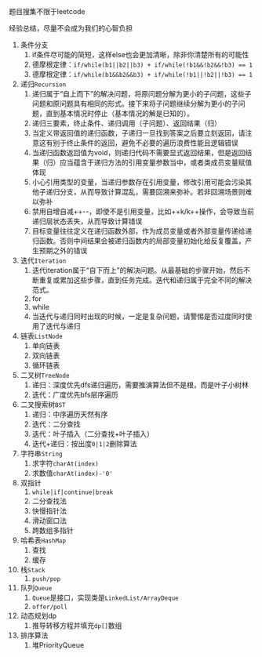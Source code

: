 题目搜集不限于leetcode

经验总结，尽量不会成为我们的心智负担

1. 条件分支
   1. if条件尽可能的简短，这样else也会更加清晰，除非你清楚所有的可能性
   2. 德摩根定律：`if/while(b1||b2||b3) + if/while(!b1&&!b2&&!b3) == 1`
   3. 德摩根定律：`if/while(b1&&b2&&b3) + if/while(!b1||!b2||!b3) == 1`
2. 递归`Recursion`
   1. 递归属于“自上而下”的解决问题，将原问题分解为更小的子问题，这些子问题和原问题具有相同的形式。接下来将子问题继续分解为更小的子问题，直到基本情况时停止（基本情况的解是已知的）。
   2. 递归三要素，终止条件、递归调用（子问题）、返回结果（归）
   3. 当定义带返回值的递归函数，子递归一旦找到答案之后要立刻返回，请注意这有别于终止条件的返回，避免不必要的遍历浪费性能且逻辑错误
   4. 当递归函数返回值为void，则递归代码不需要显式返回结果，但是返回结果（归）应当蕴含于递归方法的引用变量参数当中，或者类成员变量赋值体现
   5. 小心引用类型的变量，当递归参数存在引用变量，修改引用可能会污染其他子递归分支，从而导致计算混乱，需要回溯来弥补。若非回溯场景则难以弥补
   6. 禁用自增自减++--，即使不是引用变量，比如++k/k++操作，会导致当前递归层状态丢失，从而导致计算错误
   7. 目标变量往往定义在递归函数外部，作为成员变量或者外部变量传递给递归函数。否则中间结果会被递归函数内的局部变量初始化给反复覆盖，产生预期之外的错误
3. 迭代`Iteration`
   1. 迭代iteration属于“自下而上”的解决问题。从最基础的步骤开始，然后不断重复或累加这些步骤，直到任务完成。迭代和递归属于完全不同的解决范式。
   2. for
   3. while
   4. 当迭代与递归同时出现的时候，一定是复杂问题，请警惕是否过度同时使用了迭代与递归
4. 链表`ListNode`
   1. 单向链表
   2. 双向链表
   3. 循环链表
5. 二叉树`TreeNode`
   1. 递归：深度优先dfs递归遍历，需要推演算法但不是根，而是叶子小树林
   2. 迭代：广度优先bfs层序遍历
6. 二叉搜索树`BST`
   1. 递归：中序遍历天然有序
   2. 迭代：二分查找
   3. 迭代：叶子插入（二分查找+叶子插入）
   4. 迭代+递归：按出度`0|1|2`删除算法
7. 字符串`String`
   1. 求字符`charAt(index)`
   2. 求数值`charAt(index)-'0'`
8. 双指针
   1. `while|if|continue|break`
   2. 二分查找法
   3. 快慢指针法
   4. 滑动窗口法
   5. 跨数组多指针
9. 哈希表`HashMap`
   1. 查找
   2. 缓存
10. 栈`Stack`
    1. `push/pop`
11. 队列`Queue`
    1. `Queue`是接口，实现类是`LinkedList/ArrayDeque`
    2. `offer/poll`
12. 动态规划dp
    1. 推导转移方程并填充`dp[]`数组
13. 排序算法
    1. 堆PriorityQueue
